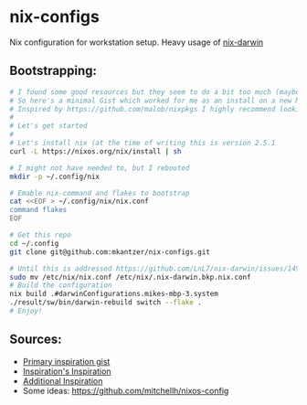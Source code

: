 # nix-configs
Nix configuration for workstation setup. Heavy usage of [nix-darwin](https://github.com/LnL7/nix-darwin)

## Bootstrapping:

```sh
# I found some good resources but they seem to do a bit too much (maybe from a time when there were more bugs).
# So here's a minimal Gist which worked for me as an install on a new M1 Pro.
# Inspired by https://github.com/malob/nixpkgs I highly recommend looking at malob's repo for a more thorough configuration
#
# Let's get started
#
# Let's install nix (at the time of writing this is version 2.5.1
curl -L https://nixos.org/nix/install | sh

# I might not have needed to, but I rebooted
mkdir -p ~/.config/nix

# Emable nix-command and flakes to bootstrap 
cat <<EOF > ~/.config/nix/nix.conf
command flakes
EOF

# Get this repo
cd ~/.config
git clone git@github.com:mkantzer/nix-configs.git

# Until this is addressed https://github.com/LnL7/nix-darwin/issues/149
sudo mv /etc/nix/nix.conf /etc/nix/.nix-darwin.bkp.nix.conf
# Build the configuration
nix build .#darwinConfigurations.mikes-mbp-3.system
./result/sw/bin/darwin-rebuild switch --flake .
# Enjoy!
```


## Sources:

- [Primary inspiration gist](https://gist.github.com/jmatsushita/5c50ef14b4b96cb24ae5268dab613050)
- [Inspiration's Inspiration](https://github.com/malob/nixpkgs)
- [Additional Inspiration](https://github.com/MatthiasBenaets/nixos-config/blob/master/darwin.org)
- Some ideas: https://github.com/mitchellh/nixos-config 